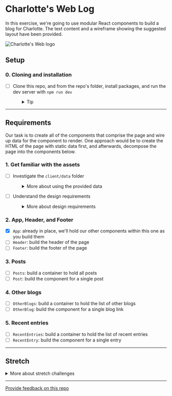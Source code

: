# Charlotte's Web Log

In this exercise, we're going to use modular React components to build a blog for Charlotte. The text content and a wireframe showing the suggested layout have been provided.

![Charlotte's Web logo](charlottes-web.png)

## Setup

### 0. Cloning and installation

- [ ] Clone this repo, and from the repo's folder, install packages, and run the dev server with `npm run dev`
  <details style="padding-left: 2em">
    <summary>Tip</summary>

  Your terminal commands probably look like:

  ```sh
  git clone [url to this repo]
  cd charlottes-web-log
  npm install
  npm run dev
  ```

  </details>

---

## Requirements

Our task is to create all of the components that comprise the page and wire up data for the component to render. One approach would be to create the HTML of the page with static data first, and afterwards, decompose the page into the components below.

### 1. Get familiar with the assets

- [ ] Investigate the `client/data` folder
  <details style="padding-left: 2em">
    <summary>More about using the provided data</summary>

  The data for the blog, excerpts from the [book](https://en.wikipedia.org/wiki/Charlotte%27s_Web), can be found in the `client/data` folder.

  We will need to import the data into:

  - `Footer.tsx` (e.g. `import data from '../data/footer'`)
  - `Header.tsx`
  - `Posts.tsx`
  - `OtherBlogs.tsx`
  - `RecentEntries.tsx`

  and for those that need children, pass the needed data to their child components (e.g. `Post.tsx`) using [props](https://beta.reactjs.org/learn/passing-props-to-a-component).

  Here's an example of how you may use that data in your components:

  ```tsx
  import postData from '../data/posts'
  import Post from './Post'

  export default function Posts() {
    return (
      <>
        {postData.map((post) => (
          <Post post={post} />
        ))}
      </>
    )
  }
  ```

  and how that `Post` component may be defined

  ```tsx
  interface Props {
    post: {
      id: number
      title: string
      date: string
      commentCount: number
      paragraphs: string[]
    }
  }

  export default function Post({ post }: Props) {
    return (/* ... */)
  }
  ```

  </details>

- [ ] Understand the design requirements
  <details style="padding-left: 2em">
    <summary>More about design requirements</summary>

  Try to not use a UI framework like Bootstrap. Rather, try to use the CSS Flexbox. Also, consider applying a class to each component using `className` (instead of the `class` we use in HTML) to **namespace** the styles of each component.

  Here is the rough layout we are trying to achieve:

  ![Wireframe of the homepage, header at top, footer at bottom. The main content of the page is a three-column layout with "Other blogs" on the left, "Posts" in the centre and "Recent entries" on the right](basic-layout.png)

  </details>

### 2. App, Header, and Footer

- [x] `App`: already in place, we'll hold our other components within this one as you build them
- [ ] `Header`: build the header of the page
- [ ] `Footer`: build the footer of the page

### 3. Posts

- [ ] `Posts`: build a container to hold all posts
- [ ] `Post`: build the component for a single post

### 4. Other blogs

- [ ] `OtherBlogs`: build a container to hold the list of other blogs
- [ ] `OtherBlog`: build the component for a single blog link

### 5. Recent entries

- [ ] `RecentEntries`: build a container to hold the list of recent entries
- [ ] `RecentEntry`: build the component for a single entry

---

## Stretch

<details>
  <summary>More about stretch challenges</summary>
  
  Because of the way the paragraphs are arrays of strings, there isn't currently an intuitive way to provide a `key` for the paragraph we're mapping over. If you check the console in your browser's dev tools, you'll see a warning (unless you've already used a creative way to mitigate it).

For a stretch, use [`hash-string`](https://www.npmjs.com/package/hash-string) to create and use a hash of the paragraph's text as the key.

</details>

---

[Provide feedback on this repo](https://docs.google.com/forms/d/e/1FAIpQLSfw4FGdWkLwMLlUaNQ8FtP2CTJdGDUv6Xoxrh19zIrJSkvT4Q/viewform?usp=pp_url&entry.1958421517=charlottes-web-log)
